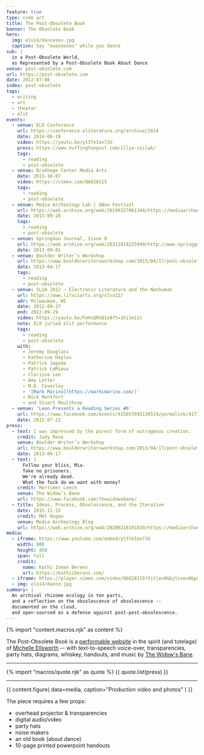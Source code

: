 ```yaml
---
feature: true
type: code art
title: The Post-Obsolete Book
banner: The Obsolete Book
hero:
  img: elo14/dancesex.jpg
  caption: Say "ooooooooo" while you dance
sub: |
  in a Post-Obsolete World,
  as Represented by a Post-Obsolete Book About Dance
venue: post-obsolete.com
url: https://post-obsolete.com
date: 2012-07-08
index: post-obsolete
tags:
  - writing
  - art
  - theater
  - elit
events:
  - venue: ELO Conference
    url: https://conference.eliterature.org/archive/2014
    date: 2014-06-19
    video: https://youtu.be/yt37eIen7JU
    press: https://www.huffingtonpost.com/illya-szilak/
    tags:
      - reading
      - post-obsolete
  - venue: Brakhage Center Media Arts
    date: 2013-10-07
    video: https://vimeo.com/86628115
    tags:
      - reading
      - post-obsolete
  - venue: Media Archeology Lab | &Now Festival
    url: https://web.archive.org/web/20190327061344/https://mediaarchaeologylab.com/past-artist-in-residence/miriam-suzanne-2/
    date: 2013-09-28
    tags:
      - reading
      - post-obsolete
  - venue: SpringGun Journal, Issue 8
    url: https://web.archive.org/web/20211018225949/http://www.springgunpress.com/issue-8-2013/eric-meyer/
    date: 2013-09-01
  - venue: Boulder Writer’s Workshop
    url: https://www.boulderwritersworkshop.com/2013/04/17/post-obsolete-a-bww-salon/
    date: 2013-04-17
    tags:
      - reading
      - post-obsolete
  - venue: SLSA 2012 – Electronic Literature and the Nonhuman
    url: https://www.litsciarts.org/slsa12/
    adr: Milwaukee, WI
    date: 2012-09-27
    end: 2012-09-29
    video: https://youtu.be/FnHsQRUQ1x8?t=1h11m11s
    note: ELO juried elit performance
    tags:
      - reading
      - post-obsolete
    with:
      - Jeremy Douglass
      - Katherine Hayles
      - Patrick Jagoda
      - Patrick LeMieux
      - Clarissa Lee
      - Amy Letter
      - M.D. Coverley
      - '[Mark Marino](https://markcmarino.com/)'
      - Nick Montfort
      - and Stuart Moulthrop
  - venue: 'Leon Presents a Reading Series #6'
    url: https://www.facebook.com/events/415657695136519/permalink/417120971656858/
    date: 2012-07-21
press:
  - text: I was impressed by the purest form of outrageous creation.
    credit: Judy Rose
    venue: Boulder Writer’s Workshop
    url: https://www.boulderwritersworkshop.com/2013/04/17/post-obsolete-a-bww-salon/
    date: 2013-04-17
  - text: |
      Follow your bliss, Mia.
      Take no prisoners.
      We're already dead.
      What the fuck do we want with money?
    credit: Mortimer Leech
    venue: The Widow’s Bane
    url: https://www.facebook.com/thewidowsbane/
  - title: Ideas, Process, Obsolescence, and the Iterative
    date: 2015-11-15
    credit: Mél Hogan
    venue: Media Archeology Blog
    url: https://web.archive.org/web/20200216191839/https://mediaarchaeologylab.com/blog/miriam-suzanne-ideas-process-obsolescence-iterative-interview-mel-hogan/
media:
  - iframe: https://www.youtube.com/embed/yt37eIen7JU
    width: 800
    height: 450
    span: full
    credit:
      name: Kathi Inman Berens
      url: https://kathiiberens.com/
  - iframe: https://player.vimeo.com/video/86628115?title=0&byline=0&portrait=0&color=ff0080
  - img: elo14/dance.jpg
summary: |
  An archival rhizome ecology in ten parts,
  and a reflection on the obsolescence of obsolescence --
  documented on the cloud,
  and open-sourced as a defense against post-post-obsolescence.
---
```


{% import "content.macros.njk" as content %}

The Post-Obsolete Book is
a [performable website][post-obsolete]
in the spirit (and tutelage)
of [Michelle Ellsworth][michelle] --
with text-to-speech voice-over,
transparencies,
party hats,
diagrams,
whiskey,
handouts,
and music by [The Widow's Bane][bane].

[post-obsolete]: https://www.post-obsolete.com
[michelle]: https://michelleellsworth.com/
[bane]: https://www.facebook.com/thewidowsbane/

---

{% import "macros/quote.njk" as quote %}
{{ quote.list(press) }}

---

{{ content.figure(
  data=media,
  caption="Production video and photos"
) }}

The piece
requires a few props:

- overhead projector & transparencies
- digital audio/video
- party hats
- noise makers
- an old book (about dance)
- 10-page printed powerpoint handouts
